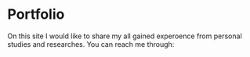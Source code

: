 # Portfolio
On this site I would like to share my all gained experoence from personal studies and researches. You can reach me through:
